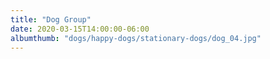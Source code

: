 ```yaml
---
title: "Dog Group"
date: 2020-03-15T14:00:00-06:00
albumthumb: "dogs/happy-dogs/stationary-dogs/dog_04.jpg"
---
```

